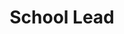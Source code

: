 ---
name: "Neil Johnson"
group: "general board"
title: "School Lead"
pronouns: "he/him"
img: "njohnson.jpg"
graduating_year: 2026
github: "neilwj7"
email: "neiljohnson@g.ucla.edu"
---